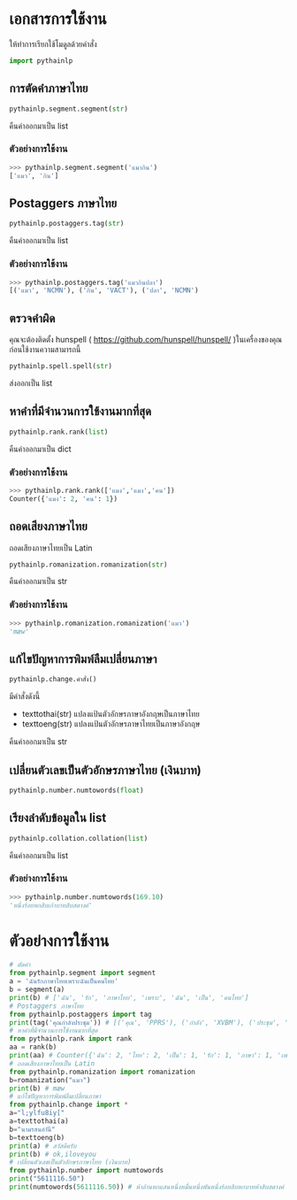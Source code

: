 # เอกสารการใช้งาน

ให้ทำการเรียกใช้โมดูลด้วยคำสั่ง

```python
import pythainlp
```

## การตัดคำภาษาไทย

```python
pythainlp.segment.segment(str)
```

คืนค่าออกมาเป็น list

### ตัวอย่างการใช้งาน

```python
>>> pythainlp.segment.segment('แมวกิน')
['แมว', 'กิน']
```

## Postaggers ภาษาไทย

```python
pythainlp.postaggers.tag(str)
```
คืนค่าออกมาเป็น list


### ตัวอย่างการใช้งาน

```python
>>> pythainlp.postaggers.tag('แมวกินปลา')
[('แมว', 'NCMN'), ('กิน', 'VACT'), ('ปลา', 'NCMN')
```

## ตรวจคำผิด

คุณจะต้องติดตั้ง hunspell ( https://github.com/hunspell/hunspell/ )ในเครื่องของคุณก่อนใช้งานความสามารถนี้

```python
pythainlp.spell.spell(str)
```
ส่งออกเป็น list

## หาคำที่มีจำนวนการใช้งานมากที่สุด

```python
pythainlp.rank.rank(list)
```

คืนค่าออกมาเป็น dict

### ตัวอย่างการใช้งาน

```python
>>> pythainlp.rank.rank(['แมง','แมง','คน'])
Counter({'แมง': 2, 'คน': 1})
```

## ถอดเสียงภาษาไทย

ถอดเสียงภาษาไทยเป็น Latin

```python
pythainlp.romanization.romanization(str)
```

คืนค่าออกมาเป็น str

### ตัวอย่างการใช้งาน

```python
>>> pythainlp.romanization.romanization('แมว')
'mæw'
```

## แก้ไขปัญหาการพิมพ์ลืมเปลี่ยนภาษา

```python
pythainlp.change.คำสั่ง()
```

มีคำสั่งดังนี้

  - texttothai(str) แปลงแป้นตัวอักษรภาษาอังกฤษเป็นภาษาไทย
  - texttoeng(str) แปลงแป้นตัวอักษรภาษาไทยเป็นภาษาอังกฤษ

คืนค่าออกมาเป็น str

## เปลี่ยนตัวเลขเป็นตัวอักษรภาษาไทย (เงินบาท)

```python
pythainlp.number.numtowords(float)
```

## เรียงลำดับข้อมูลใน list

```python
pythainlp.collation.collation(list)
```

คืนค่าออกมาเป็น list

### ตัวอย่างการใช้งาน

```python
>>> pythainlp.number.numtowords(169.10)
'หนึ่งร้อยหกสิบเก้าบาทสิบสตางค์'
```

# ตัวอย่างการใช้งาน

```python
# ตัดคำ
from pythainlp.segment import segment
a = 'ฉันรักภาษาไทยเพราะฉันเป็นคนไทย'
b = segment(a)
print(b) # ['ฉัน', 'รัก', 'ภาษาไทย', 'เพราะ', 'ฉัน', 'เป็น', 'คนไทย']
# Postaggers ภาษาไทย
from pythainlp.postaggers import tag
print(tag('คุณกำลังประชุม')) # [('คุณ', 'PPRS'), ('กำลัง', 'XVBM'), ('ประชุม', 'VACT')]
# หาคำที่มีจำนวนการใช้งานมากที่สุด
from pythainlp.rank import rank
aa = rank(b)
print(aa) # Counter({'ฉัน': 2, 'ไทย': 2, 'เป็น': 1, 'รัก': 1, 'ภาษา': 1, 'เพราะ': 1, 'คน': 1})
# ถอดเสียงภาษาไทยเป็น Latin
from pythainlp.romanization import romanization
b=romanization("แมว")
print(b) # mæw
# แก้ไขปัญหาการพิมพ์ลืมเปลี่ยนภาษา
from pythainlp.change import *
a="l;ylfu8iy["
a=texttothai(a)
b="นามรสนอำันี"
b=texttoeng(b)
print(a) # สวัสดีครับ
print(b) # ok,iloveyou
# เปลี่ยนตัวเลขเป็นตัวอักษรภาษาไทย (เงินบาท)
from pythainlp.number import numtowords
print("5611116.50")
print(numtowords(5611116.50)) # ห้าล้านหกแสนหนึ่งหมื่นหนึ่งพันหนึ่งร้อยสิบหกบาทห้าสิบสตางค์
```
